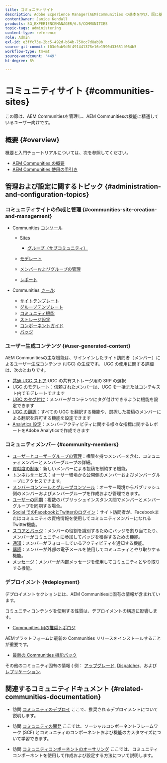 ```yaml
---
title: コミュニティサイト
description: Adobe Experience Manager(AEM)Communities の基本を学び、既に基本機能に詳しい管理者向けの Communities を学びます。
contentOwner: Janice Kendall
products: SG_EXPERIENCEMANAGER/6.5/COMMUNITIES
topic-tags: administering
content-type: reference
role: Admin
exl-id: e3ffc73e-2bc5-492d-b64b-750cc7d8ab9b
source-git-commit: f03d0ab9d0f491441378e16e1590d33651f064b5
workflow-type: tm+mt
source-wordcount: '449'
ht-degree: 8%

---
```


# コミュニティサイト {#communities-sites}

この節は、AEM Communitiesを管理し、AEM Communitiesの機能に精通しているユーザー向けです。

## 概要 {#overview}

概要と入門チュートリアルについては、次を参照してください。

* [AEM Communities の概要](overview.md)
* [AEM Communities 使用の手引き](getting-started.md)

## 管理および設定に関するトピック {#administration-and-configuration-topics}

### コミュニティサイトの作成と管理 {#communities-site-creation-and-management}

* Communities [コンソール](consoles.md)

   * [Sites](sites-console.md)

      * [グループ（サブコミュニティ）](groups.md)

   * [モデレート](moderation.md)
   * [メンバーおよびグループの管理](members.md)
   * [レポート](reports.md)

* Communities [*ツール*](tools.md):

   * [サイトテンプレート](sites.md)
   * [グループテンプレート](tools-groups.md)
   * [コミュニティ機能](functions.md)
   * [ストレージ設定](srp-config.md)
   * [コンポーネントガイド](components-guide.md)
   * [バッジ](badges.md)


### ユーザー生成コンテンツ {#user-generated-content}

AEM Communitiesの主な機能は、サインインしたサイト訪問者（メンバー）によるユーザー生成コンテンツ (UGC) の生成です。 UGC の使用に関する詳細は、次のとおりです。

* [共通 UGC ストア](working-with-srp.md):UGC の共有ストレージ用の SRP の選択
* [UGC のモデレート](moderate-ugc.md)：信頼されたメンバーは、UGC を一括またはコンテキスト内でモデレートできます
* [UGC のタグ付け](tag-ugc.md)：メンバーがコンテンツにタグ付けできるように機能を設定できます
* [UGC の翻訳](translate-ugc.md)：すべての UGC を翻訳する機能や、選択した投稿のメンバーによる翻訳を許可する機能を設定できます
* [Analytics 設定](analytics.md)：メンバーアクティビティに関する様々な指標に関するレポートをAdobe Analyticsで作成できます

### コミュニティメンバー {#community-members}

* [ユーザーとユーザーグループの管理](users.md)：権限を持つメンバーを含む、コミュニティメンバーとメンバーグループの詳細。
* [貢献度の制限](limits.md)：新しいメンバーによる投稿を制約する機能。
* [トンネルサービス](deploy-communities.md#tunnel-service-on-author)：オーサー環境から公開側のメンバーおよびメンバーグループにアクセスできます。
* [メンバーコンソールとグループコンソール](members.md)：オーサー環境からパブリッシュ側のメンバーおよびメンバーグループを作成および管理できます。
* [ユーザーの同期](sync.md)：複数のパブリッシュインスタンス間でメンバーとメンバーグループを同期する場合。
* [Social でのFacebookとTwitterのログイン](social-login.md)：サイト訪問者が、Facebookまたはコミュニティの資格情報を使用してコミュニティメンバーになれるTwitter機能。
* [スコアとバッジ](implementing-scoring.md)：メンバーの役割を識別するためにバッジを割り当てたり、メンバーがコミュニティに参加してバッジを獲得するための機能。
* [通知](notifications.md)：メンバーがフォローしているアクティビティを通知する機能。
* [購読](subscriptions.md)：メンバーが外部の電子メールを使用してコミュニティとやり取りする機能。
* [メッセージ](messaging.md)：メンバーが内部メッセージを使用してコミュニティとやり取りする機能。

### デプロイメント {#deployment}

デプロイメントセクションには、AEM Communitiesに固有の情報が含まれています。

コミュニティコンテンツを使用する性質は、デプロイメントの構造に影響します。

* [Communities 用の推奨トポロジ](topologies.md)

AEMプラットフォームに最新の Communities リリースをインストールすることが重要です。

* [最新の Communities 機能パック](deploy-communities.md#latestfeaturepack)

その他のコミュニティ固有の情報 ( 例： [アップグレード](upgrade.md), [Dispatcher](dispatcher.md)、および [レプリケーション](deploy-communities.md#replication-agents-on-author).

## 関連するコミュニティドキュメント {#related-communities-documentation}

* 訪問 [コミュニティのデプロイ](deploy-communities.md) ここで、推奨されるデプロイメントについて説明します。

* 訪問 [コミュニティの開発](communities.md) ここでは、ソーシャルコンポーネントフレームワーク (SCF) とコミュニティのコンポーネントおよび機能のカスタマイズについて学習できます。

* 訪問 [コミュニティコンポーネントのオーサリング](author-communities.md) ここでは、コミュニティコンポーネントを使用して作成および設定する方法について説明します。
